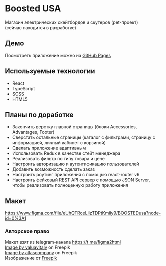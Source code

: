 # Boosted USA
Mагазин электрических скейтбордов и скутеров (pet-проект)<br />
(сейчас находится в разработке)

## Демо
Посмотреть приложение можно на [GitHub Pages](https://ivkrylova.github.io/boosted-usa/)

## Используемые технологии
* React
* TypeScript
* SCSS
* HTML5

## Планы по доработке
* Закончить верстку главной страницы (блоки Accessories, Advantages, Footer)
* Сверстать остальные страницы (каталог с фильтрами, страницу с информацией, личный кабинет с корзиной)
* Сделать приложение адаптивным
* Использовать Redux в качестве стейт менеджера
* Реализовать фильтр по типу товара и цене
* Настроить авторизацию и аутентификацию пользователей
* Добавить возможность сделать заказ
* Настроить роутинг приложения с помощью react-router v6
* Настроить фейковый REST API сервер с помощью JSON Server, чтобы реализовать полноценную работу приложения

## Макет
https://www.figma.com/file/eUhQTRceLilzTDPtKmiiy9/BOOSTEDusa?node-id=0%3A1

### Авторское право
Макет взят из telegram-канала https://t.me/figma2html <br />
<a href="https://www.freepik.com/free-photo/black-scooter-photo-white-background-isolation_11180525.htm#query=scooter&from_query=%D1%81%D0%B0%D0%BC%D0%BE%D0%BA%D0%B0%D1%82&position=23&from_view=search&track=sph">Image by valuavitaly</a> on Freepik <br />
<a href="https://www.freepik.com/free-photo/trolley-wheels-isolated-white-background-close-up_21939070.htm#query=%D0%BA%D0%BE%D0%BB%D0%B5%D1%81%D0%BE%20%D1%81%D0%B0%D0%BC%D0%BE%D0%BA%D0%B0%D1%82%D0%B0&position=17&from_view=search&track=ais">Image by atlascompany</a> on Freepik <br />
Изображение от <a href="https://ru.freepik.com/free-vector/_1217932.htm#query=gift%20vaucher%20scooter&position=1&from_view=search&track=ais">Freepik</a>

